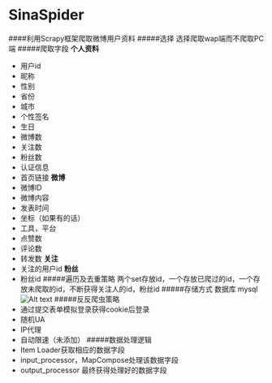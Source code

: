 # SinaSpider
####利用Scrapy框架爬取微博用户资料
#####选择
选择爬取wap端而不爬取PC端
#####爬取字段
**个人资料**
* 用户id
* 昵称
* 性别
* 省份
* 城市
* 个性签名
* 生日
* 微博数
* 关注数
* 粉丝数
* 认证信息
* 首页链接
**微博**
* 微博ID
* 微博内容
* 发表时间
* 坐标（如果有的话）
* 工具，平台
* 点赞数
* 评论数
* 转发数
**关注**
* 关注的用户id
**粉丝**
* 粉丝id
#####遍历及去重策略
两个set存放id，一个存放已爬过的id，一个存放未爬取的id，不断获得关注人的id，粉丝id
#####存储方式
数据库 mysql
![Alt text](./1515039923211.png)
#####反反爬虫策略
* 通过提交表单模拟登录获得cookie后登录
* 随机UA
* IP代理
* 自动限速（未添加）
#####数据处理逻辑
* Item Loader获取相应的数据字段
* input_processor，MapCompose处理该数据字段
* output_processor 最终获得处理好的数据字段
